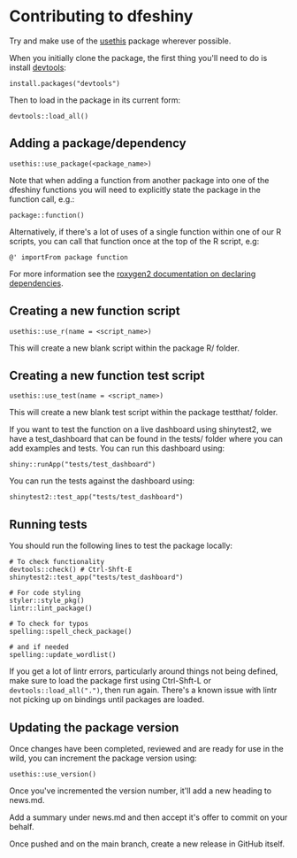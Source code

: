# Contributing to dfeshiny

Try and make use of the [usethis](https://usethis.r-lib.org/) package wherever possible.

When you initially clone the package, the first thing you'll need to do is install [devtools](https://devtools.r-lib.org/):

```
install.packages("devtools")
```

Then to load in the package in its current form:

```
devtools::load_all()
```

## Adding a package/dependency

`usethis::use_package(<package_name>)`

Note that when adding a function from another package into one of the dfeshiny functions you will need to explicitly state the package in the function call, e.g.:

```package::function()```

Alternatively, if there's a lot of uses of a single function within one of our R scripts, you can call that function once at the top of the R script, e.g:

```
@' importFrom package function
```

For more information see the [roxygen2 documentation on declaring dependencies](https://roxygen2.r-lib.org/articles/namespace.html).

## Creating a new function script

`usethis::use_r(name = <script_name>)`

This will create a new blank script within the package R/ folder.

## Creating a new function test script

`usethis::use_test(name = <script_name>)`

This will create a new blank test script within the package testthat/ folder.

If you want to test the function on a live dashboard using shinytest2, we have a test_dashboard that can be found in the tests/ folder where you can add examples and tests. You can run this dashboard using:
```
shiny::runApp("tests/test_dashboard")
```


You can run the tests against the dashboard using:
```
shinytest2::test_app("tests/test_dashboard")
```

## Running tests

You should run the following lines to test the package locally:
``` 
# To check functionality
devtools::check() # Ctrl-Shft-E
shinytest2::test_app("tests/test_dashboard")

# For code styling
styler::style_pkg()
lintr::lint_package()

# To check for typos
spelling::spell_check_package()

# and if needed
spelling::update_wordlist()
```

If you get a lot of lintr errors, particularly around things not being defined, make sure to load the package first using Ctrl-Shft-L or `devtools::load_all(".")`, then run again. There's a known issue with lintr not picking up on bindings until packages are loaded.


## Updating the package version

Once changes have been completed, reviewed and are ready for use in the wild, you
can increment the package version using:

`usethis::use_version()`

Once you've incremented the version number, it'll add a new heading to news.md.

Add a summary under news.md and then accept it's offer to commit on your behalf.

Once pushed and on the main branch, create a new release in GitHub itself.
